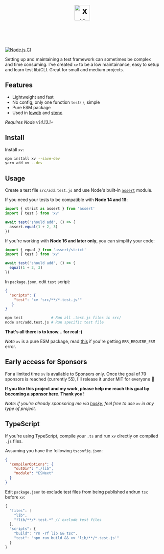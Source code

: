 <h1 align="center">
  <br>
  <br>
  <img src="xv.svg" alt="xv" height=50>
  <br>
  <br>
  <br>
</h1>

[![Node.js CI](https://github.com/typicode/xv/actions/workflows/node.js.yml/badge.svg)](https://github.com/typicode/xv/actions/workflows/node.js.yml)

Setting up and maintaining a test framework can sometimes be complex and time consuming. I've created `xv` to be a low maintainance, easy to setup and learn test lib/CLI. Great for small and medium projects.

## Features

- Lightweight and fast
- No config, only one function `test()`, simple
- Pure ESM package
- Used in [lowdb](https://github.com/typicode/lowdb) and [steno](https://github.com/typicode/steno)

_Requires Node v14.13.1+_

## Install

Install `xv`:

```sh
npm install xv --save-dev
yarn add xv --dev
```

## Usage

Create a test file `src/add.test.js` and use Node's built-in [`assert`](https://nodejs.org/api/assert.html) module.

If you need your tests to be compatible with __Node 14 and 16__:

```js
import { strict as assert } from 'assert' 
import { test } from 'xv'

await test('should add', () => {
  assert.equal(1 + 2, 3)
})
```

If you're working with __Node 16 and later only__, you can simplify your code:

```js
import { equal } from 'assert/strict' 
import { test } from 'xv'

await test('should add', () => {
  equal(1 + 2, 3)
})
```

In `package.json`, edit `test` script:

```json
{
  "scripts": {
    "test": "xv 'src/**/*.test.js'"
   }
}
```

```sh
npm test             # Run all .test.js files in src/    
node src/add.test.js # Run specific test file
```

__That's all there is to know... for real :)__

_Note_ `xv` is a pure ESM package, read [this](https://gist.github.com/sindresorhus/a39789f98801d908bbc7ff3ecc99d99c) if you're getting `ERR_REQUIRE_ESM` error.

## Early access for Sponsors

For a limited time `xv` is available to Sponsors only. Once the goal of 70 sponsors is reached (currently 55), I'll release it under MIT for everyone 🎉

__If you like this project and my work, please help me reach this goal by [becoming a sponsor here](https://github.com/sponsors/typicode). Thank you!__ 

_Note: if you're already sponsoring me via [husky](https://github.com/typicode/husky), feel free to use `xv` in any type of project._

## TypeScript

If you're using TypeScript, compile your `.ts` and run `xv` directly on compiled `.js` files.

Assuming you have the following `tsconfig.json`:

```json
{
  "compilerOptions": {
    "outDir": "./lib",
    "module": "ESNext"
  }
}
```

Edit `package.json` to exclude test files from being published andrun `tsc` before `xv`:

```js
{
  "files": [
    "lib",
    "!lib/**/*.test.*" // exclude test files
  ],
  "scripts": {
    "build": "rm -rf lib && tsc",
    "test": "npm run build && xv 'lib/**/*.test.js'"
  }
}
```
